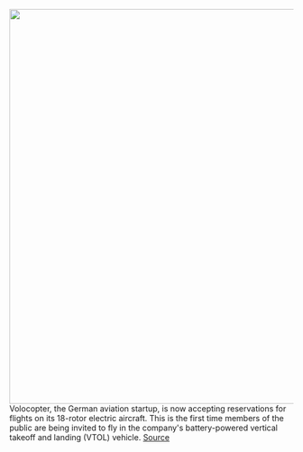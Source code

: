 <img src='https://cdn.vox-cdn.com/thumbor/DkXpkJvyf8zufKyC65eIUe1536s=/0x0:2040x1360/1200x800/filters:focal(857x517:1183x843)/cdn.vox-cdn.com/uploads/chorus_image/image/67415208/ces_2018_intel_volocopter_2387.0.jpg' width='700px' /><br/>
Volocopter, the German aviation startup, is now accepting reservations for flights on its 18-rotor electric aircraft. This is the first time members of the public are being invited to fly in the company's battery-powered vertical takeoff and landing (VTOL) vehicle.
<a href='https://www.theverge.com/2020/9/16/21439393/volocopter-air-taxi-flight-ticket-reservation-price'> Source <a/>